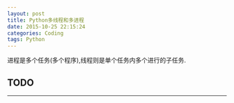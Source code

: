 ```yaml
---
layout: post
title: Python多线程和多进程
date: 2015-10-25 22:15:24
categories: Coding
tags: Python
---
```


进程是多个任务(多个程序),线程则是单个任务内多个进行的子任务.


## TODO

------
